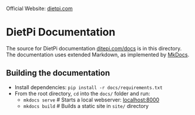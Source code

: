 Official Website: [dietpi.com](https://dietpi.com)

# DietPi Documentation

The source for DietPi documentation [ditepi.com/docs](https://dietpi.com/docs) is in this directory.
The documentation uses extended Markdown, as implemented by [MkDocs](http://mkdocs.org).

## Building the documentation

- Install dependencies: `pip install -r docs/requirements.txt`
- From the root directory, `cd` into the `docs/` folder and run:
    - `mkdocs serve`    # Starts a local webserver:  [localhost:8000](http://localhost:8000)
    - `mkdocs build`    # Builds a static site in `site/` directory
